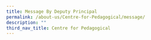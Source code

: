 ```yaml
---
title: Message By Deputy Principal
permalink: /about-us/Centre-for-Pedagogical/message/
description: ""
third_nav_title: Centre for Pedagogical
---
```

